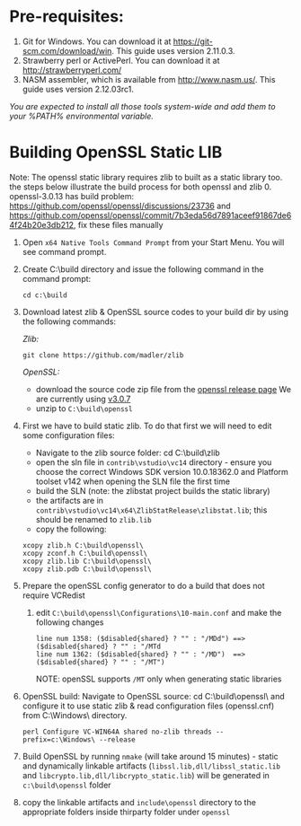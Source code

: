 # Pre-requisites:
1. Git for Windows. You can download it at https://git-scm.com/download/win. This guide uses version 2.11.0.3.
2. Strawberry perl or ActivePerl. You can download it at http://strawberryperl.com/
3. NASM assembler, which is available from http://www.nasm.us/. This guide uses version 2.12.03rc1.

*You are expected to install all those tools system-wide and add them to your %PATH% environmental variable.*

# Building OpenSSL Static LIB

Note: The openssl static library requires zlib to built as a static library too. the steps below illustrate the build process for both openssl and zlib
0. openssl-3.0.13 has build problem: https://github.com/openssl/openssl/discussions/23736 and https://github.com/openssl/openssl/commit/7b3eda56d7891aceef91867de64f24b20e3db212, fix these files manually
1. Open `x64 Native Tools Command Prompt` from your Start Menu. You will see command prompt.
1. Create C:\build directory and issue the following command in the command prompt:
	```
	cd c:\build
	```
1. Download latest zlib & OpenSSL source codes to your build dir by using the following commands:

	_Zlib:_
	```
	git clone https://github.com/madler/zlib
	```
	_OpenSSL:_
	
	* download the source code zip file from the [openssl release page](https://github.com/openssl/openssl)
	  We are currently using [v3.0.7](https://github.com/openssl/openssl/archive/refs/tags/openssl-3.0.13.zip)
	* unzip to `C:\build\openssl`

1. First we have to build static zlib. To do that first we will need to edit some configuration files:
	* Navigate to the zlib source folder: cd C:\build\zlib
	* open the sln file in `contrib\vstudio\vc14` directory - ensure you choose the correct Windows SDK version 10.0.18362.0 and Platform toolset v142 when opening the SLN file the first time
	* build the SLN (note: the zlibstat project builds the static library)
	* the artifacts are in `contrib\vstudio\vc14\x64\ZlibStatRelease\zlibstat.lib`; this should be renamed to `zlib.lib`
	* copy the following:
	```
	xcopy zlib.h C:\build\openssl\
	xcopy zconf.h C:\build\openssl\
	xcopy zlib.lib C:\build\openssl\
	xcopy zlib.pdb C:\build\openssl\
	```
1. Prepare the openSSL config generator to do a build that does not require VCRedist
   1. edit `C:\build\openssl\Configurations\10-main.conf` and make the following changes
      ```
	  line num 1358: ($disabled{shared} ? "" : "/MDd") ==> ($disabled{shared} ? "" : "/MTd
	  line num 1362: ($disabled{shared} ? "" : "/MD")  ==> ($disabled{shared} ? "" : "/MT")
	  ```
	  NOTE: openSSL supports `/MT` only when generating static libraries
1. OpenSSL build: Navigate to OpenSSL source: cd C:\build\openssl\ and configure it to use static zlib & read configuration files (openssl.cnf) from C:\Windows\ directory.
	```
	perl Configure VC-WIN64A shared no-zlib threads --prefix=c:\Windows\ --release
	```
1. Build OpenSSL by running `nmake` (will take around 15 minutes) - static and dynamically linkable artifacts (`libssl.lib,dll/libssl_static.lib` and `libcrypto.lib,dll/libcrypto_static.lib`) will be generated in `c:\build\openssl` folder
1. copy the linkable artifacts and `include\openssl` directory to the appropriate folders inside thirparty folder under `openssl`